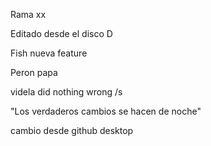 Rama xx

Editado desde el disco D

Fish nueva feature


Peron papa

videla did nothing wrong /s

"Los verdaderos cambios se hacen de noche"

cambio desde github desktop
